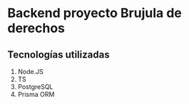 # Backend proyecto Brujula de derechos

## Tecnologías utilizadas
1. Node.JS
2. TS
3. PostgreSQL
4. Prisma ORM
